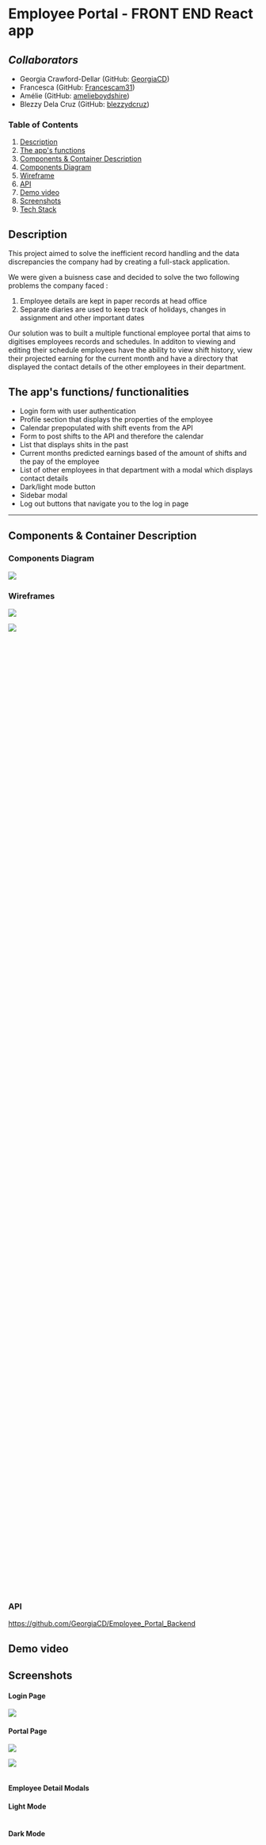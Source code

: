 # Employee Portal - FRONT END React app 

## **_Collaborators_**

- Georgia Crawford-Dellar (GitHub: [GeorgiaCD](https://github.com/GeorgiaCD))
- Francesca (GitHub: [Francescam31](https://github.com/Francescam31))
- Amélie (GitHub: [amelieboydshire](https://github.com/amelieboydshire))
- Blezzy Dela Cruz (GitHub: [blezzydcruz](https://github.com/blezzydcruz))


### Table of Contents

1. [Description](#description)
2. [The app's functions](#the-apps-functions-functionalities)
3. [Components & Container Description](#components--container-description)
4. [Components Diagram](#components-diagram)
5. [Wireframe](#wireframe)
6. [API](#api)
7. [Demo video](#demon-video)
8. [Screenshots](#screenshots)
9. [Tech Stack](#tech-stack)

## Description

This project aimed to solve the inefficient record handling and the data discrepancies the company had by creating a full-stack application. 

We were given a buisness case and decided to solve the two following problems the company faced : 
1. Employee details are kept in paper records at head office
2. Separate diaries are used to keep track of holidays, changes in assignment and other important dates

Our solution was to built a multiple functional employee portal that aims to digitises employees records and schedules. In additon to viewing and editing their schedule employees have the ability to view shift history, view their projected earning for the current month and have a directory that displayed the contact details of the other employees in their department. 

## The app's functions/ functionalities

<ul>
<li> Login form with user authentication</li>
<li> Profile section that displays the properties of the employee </li>
<li> Calendar prepopulated with shift events from the API</li>
<li> Form to post shifts to the API and therefore the calendar</li>
<li> List that displays shits in the past </li>
<li> Current months predicted earnings based of the amount of shifts and the pay of the employee</li>
<li> List of other employees in that department with a modal which displays contact details</li>
<li> Dark/light mode button</li>
<li> Sidebar modal </li>
<li> Log out buttons that navigate you to the log in page </li>

</ul>


<hr>

## Components & Container Description 



### Components Diagram
<img src="./diagrams/capstone-COMPONENTS.png"></img>



### Wireframes
<img src="./diagrams/capstone-WIREFRAME.png"></img>

<div style="width: 70%; height:50%; overflow: hidden;">
<img src="./diagrams/wireframe.png"></img>
</div>

### API

https://github.com/GeorgiaCD/Employee_Portal_Backend

## Demo video

## Screenshots
<h4>Login Page</h4>
<img src="./diagrams/login-screenshot.png"></img>

<h4>Portal Page</h4>
<div style="width: 100%;  overflow: hidden;">
<img src="./diagrams/page1-screenshot.png"></img>

<img src="./diagrams/page2-screenshot.png"></img>
</div>
<h4>Employee Detail Modals</h4>
<h4>Light Mode</h4>
<div style="width: 50%; height:30%; overflow: hidden;">
<!-- <img src="./diagrams/modal-screenshot-light.png"></img> -->

<h4>Dark Mode</h4>
<!-- <img src="./diagrams/modal-screenshot-dark.png"></img> -->
</div>


# Tech Stack
### React
React libraries 
- react-router-dom
- react-big-calendar
- react-icons
- ionicons

